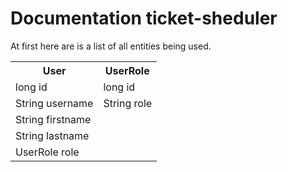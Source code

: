 # Documentation ticket-sheduler #
At first here are is a list of all entities being used.
	<table>
		<tr>
			<th>**User**</th>
			<th>**UserRole**</th>
		</tr>
		<tr>
			<td>
				long id
			</td>
			<td>
				long id
			</td>
		</tr>
		<tr>
			<td>
				String username
			</td>
			<td>
				String role
			</td>
		</tr>
		<tr>
			<td> 
				String firstname
			</td>
		</tr>
		<tr>
			<td>
				String lastname
			</td>
		</tr>
		<tr>
			<td>
				UserRole role
			</td>
		</tr>
	</table>